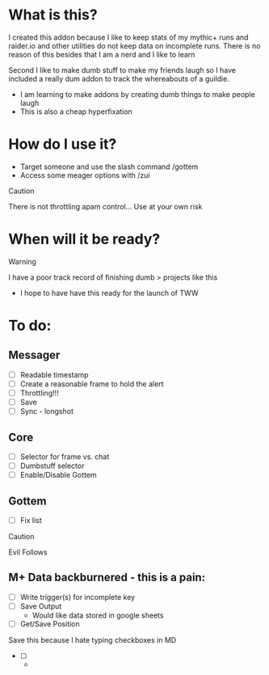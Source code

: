 # What is this?
I created this addon because I like to keep stats of my mythic+ runs and raider.io and other utilities do not keep data on incomplete runs. There is no reason of this besides that I am a nerd and I like to learn

Second I like to make dumb stuff to make my friends laugh so I have included a really dum addon to track the whereabouts of a guildie.
- I am learning to make addons by creating dumb things to make people laugh
- This is also a cheap hyperfixation

# How do I use it?
- Target someone and use the slash command /gottem
- Access some meager options with /zui

> [!CAUTION]
> There is not throttling apam control... Use at your own risk

# When will it be ready?
> [!WARNING] 
>I have a poor track record of finishing dumb > projects like this
- I hope to have have this ready for the launch of TWW 

# To do:
## Messager
- [ ] Readable timestamp
- [ ] Create a reasonable frame to hold the alert
- [ ] Throttling!!!
- [ ] Save
- [ ] Sync - longshot

## Core
- [ ] Selector for frame vs. chat
- [ ] Dumbstuff selector
- [ ] Enable/Disable Gottem

## Gottem
- [ ] Fix list


> [!CAUTION]
> Evil Follows

## M+ Data backburnered - this is a pain:
- [ ] Write trigger(s) for incomplete key
- [ ] Save Output
  * Would like data stored in google sheets
- [ ] Get/Save Position

Save this because I hate typing checkboxes in MD
- [ ] -
